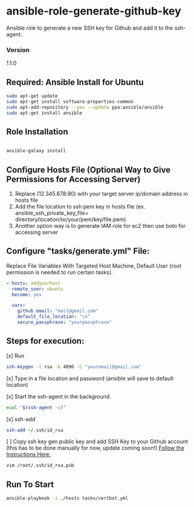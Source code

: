 # ansible-role-generate-github-key
Ansible role to generate a new SSH key for Github and add it to the ssh-agent.


### Version

1.1.0

## Required: Ansible Install for Ubuntu

```bash
sudo apt-get update
sudo apt-get install software-properties-common
sudo apt-add-repository --yes --update ppa:ansible/ansible
sudo apt-get install ansible

```


## Role Installation 

```bash

ansible-galaxy install 

```

## Configure Hosts File (Optional Way to Give Permissions for Accessing Server)

1. Replace (12.345.678.90) with your target server ip/domain address in hosts file 
2. Add the file location to ssh pem key in hosts file (ex. ansible_ssh_private_key_file= directory/location/to/your/pem/key/file.pem)
3. Another option way is to generate IAM role for ec2 then use boto for accessing server


## Configure "tasks/generate.yml" File:
 Replace File Variables With Targeted Host Machine, Default User (root permission is needed to run certain tasks).
 
```yml
- hosts: addyourhost
  remote_user: ubuntu
  become: yes
```
```yml
  vars:
    github_email: "mail@gmail.com"
    default_file_location: "\n" 
    secure_passphrase: "yourpassphrase"
 ```   
## Steps for execution:

[x] Run
```bash
ssh-keygen -t rsa -b 4096 -C "youremail@gmail.com"
```
[x] Type in a file location and password (ansible will save to default location)

[x] Start the ssh-agent in the background.

```bash
eval "$(ssh-agent -s)"
```

[x] ssh-add
```bash
ssh-add ~/.ssh/id_rsa
```

[ ] Copy ssh key gen public key and add SSH Key to your Github account (this has to be done manually for now, update coming soon!)
[Follow the Instructions Here:](https://help.github.com/en/articles/adding-a-new-ssh-key-to-your-github-account)


```bash
vim /root/.ssh/id_rsa.pub

```

## Run To Start 
```bash
ansible-playbook -i ./hosts tasks/certbot.yml
```

